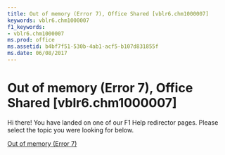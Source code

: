 ```yaml
---
title: Out of memory (Error 7), Office Shared [vblr6.chm1000007]
keywords: vblr6.chm1000007
f1_keywords:
- vblr6.chm1000007
ms.prod: office
ms.assetid: b4bf7f51-530b-4ab1-acf5-b107d831855f
ms.date: 06/08/2017
---
```



# Out of memory (Error 7), Office Shared [vblr6.chm1000007]

Hi there! You have landed on one of our F1 Help redirector pages. Please select the topic you were looking for below.

[Out of memory (Error 7)](http://msdn.microsoft.com/library/b04a1604-738c-2425-1d4b-a5c595cd798d%28Office.15%29.aspx)

